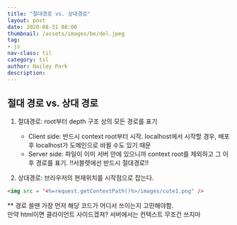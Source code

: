 ```yaml
---
title: "절대경로 vs. 상대경로"
layout: post
date: 2020-08-31 08:00
thumbnail: /assets/images/be/del.jpeg
tag:
- js
nav-class: til
category: til
author: Hailey Park
description: 
---
```


## 절대 경로 vs. 상대 경로

1. 절대경로: root부터 depth 구조 상의 모든 경로를 표기
   - Client side: 반드시 context root부터 시작. localhost에서 시작할 경우, 배포 후 localhost가 도메인으로 바뀔 수도 있기 때문
   - Server side: 파일이 이미 서버 안에 있으니까 context root를 제외하고 그 이후 경로를 표기. !!서블렛에선 반드시 절대경로!!

2. 상대경로: 브라우저의 현재위치를 시작점으로 잡는다. 

```html
<img src = "<%=request.getContextPath()%>/images/cute1.png" /> 
```

** 경로 쓸땐 가장 먼저 해당 코드가 어디서 쓰이는지 고민해야함.  
만약 html이면 클라이언트 사이드겠져? 서버에서는 컨텍스트 무조건 쓰지마